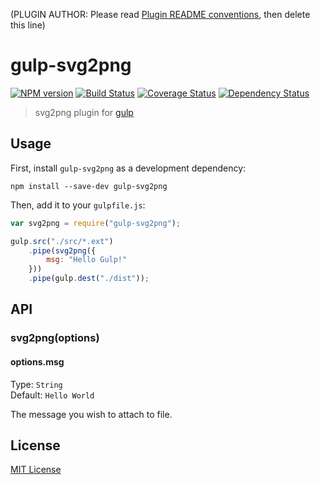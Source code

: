 (PLUGIN AUTHOR: Please read [Plugin README conventions](https://github.com/wearefractal/gulp/wiki/Plugin-README-Conventions), then delete this line)

# gulp-svg2png
[![NPM version][npm-image]][npm-url] [![Build Status][travis-image]][travis-url]  [![Coverage Status](coveralls-image)](coveralls-url) [![Dependency Status][depstat-image]][depstat-url]

> svg2png plugin for [gulp](https://github.com/wearefractal/gulp)

## Usage

First, install `gulp-svg2png` as a development dependency:

```shell
npm install --save-dev gulp-svg2png
```

Then, add it to your `gulpfile.js`:

```javascript
var svg2png = require("gulp-svg2png");

gulp.src("./src/*.ext")
	.pipe(svg2png({
		msg: "Hello Gulp!"
	}))
	.pipe(gulp.dest("./dist"));
```

## API

### svg2png(options)

#### options.msg
Type: `String`  
Default: `Hello World`

The message you wish to attach to file.


## License

[MIT License](http://en.wikipedia.org/wiki/MIT_License)

[npm-url]: https://npmjs.org/package/gulp-svg2png
[npm-image]: https://badge.fury.io/js/gulp-svg2png.png

[travis-url]: http://travis-ci.org/otouto/gulp-svg2png
[travis-image]: https://secure.travis-ci.org/otouto/gulp-svg2png.png?branch=master

[coveralls-url]: https://coveralls.io/r/otouto/gulp-svg2png
[coveralls-image]: https://coveralls.io/repos/otouto/gulp-svg2png/badge.png

[depstat-url]: https://david-dm.org/otouto/gulp-svg2png
[depstat-image]: https://david-dm.org/otouto/gulp-svg2png.png
